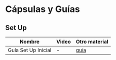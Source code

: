 # Cápsulas y Guías 

## Set Up 
| Nombre        | Video         | Otro material|
| ------------- | ------------- | ------------- |
| Guía Set Up Inicial  | -  | [guía]() |
